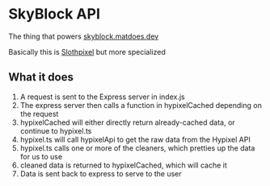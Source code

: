 # SkyBlock API

The thing that powers [skyblock.matdoes.dev](https://github.com/mat-1/skyblock-stats)

Basically this is [Slothpixel](https://github.com/slothpixel/core) but more specialized

## What it does

1) A request is sent to the Express server in index.js
2) The express server then calls a function in hypixelCached depending on the request
3) hypixelCached will either directly return already-cached data, or continue to hypixel.ts
4) hypixel.ts will call hypixelApi to get the raw data from the Hypixel API
5) hypixel.ts calls one or more of the cleaners, which pretties up the data for us to use
6) cleaned data is returned to hypixelCached, which will cache it
7) Data is sent back to express to serve to the user
